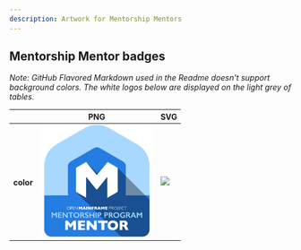 ```yaml
---
description: Artwork for Mentorship Mentors
---
```


## Mentorship Mentor badges

*Note: GitHub Flavored Markdown used in the Readme doesn't support background colors. The white logos below are displayed on the light grey of tables.*

<table class="logos-table">
	<thead>
		<tr>
			<th></th>
			<th>PNG</th>
			<th>SVG</th>
		</tr>
	</thead>	
    <tbody>
		<tr>
			<th>color</th>
			<td><a href="color/mentorship-mentor-color.png" download><img src="color/mentorship-mentor-color.png" width="200"></a></td>
			<td><a href="color/mentorship-mentor-color.svg" download><img src="color/mentorship-mentor-color.svg" width="200"></a></td>
		</tr>
	</tbody>	
</table>



